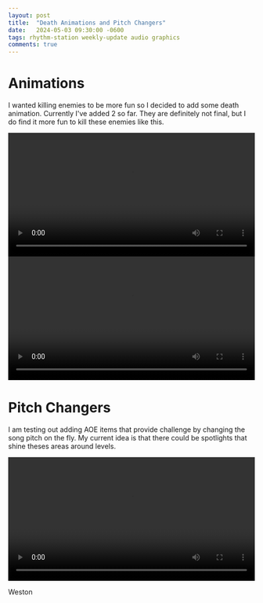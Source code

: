 ```yaml
---
layout: post
title:  "Death Animations and Pitch Changers"
date:   2024-05-03 09:30:00 -0600
tags: rhythm-station weekly-update audio graphics
comments: true
---
```


# Animations

I wanted killing enemies to be more fun so I decided to add some death animation. Currently I've added 2 so far. They are definitely not final, but I do find it more fun to kill these enemies like this.

<div align="center">
  <video style="max-width: 600px; width: 100%; min-width: 300px;" controls>
    <source src="/assets/videos/blogs/death-anims-and-pitch-changers/floater-death.mp4" type="video/mp4">
  Your browser does not support the video tag.
  </video> 
  <video style="max-width: 600px; width: 100%; min-width: 300px;" controls>
    <source src="/assets/videos/blogs/death-anims-and-pitch-changers/bloater-death.mp4" type="video/mp4">
  Your browser does not support the video tag.
  </video> 
</div>

# Pitch Changers

I am testing out adding AOE items that provide challenge by changing the song pitch on the fly. My current idea is that there could be spotlights that shine theses areas around levels.

<div align="center">
  <video style="max-width: 1000px; width: 100%; min-width: 300px;" controls>
    <source src="/assets/videos/blogs/death-anims-and-pitch-changers/pitch-spotlight.mp4" type="video/mp4">
  Your browser does not support the video tag.
  </video> 
</div>

Weston